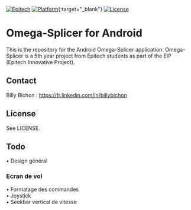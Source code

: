 [![Epitech](https://img.shields.io/badge/Epitech-EIP-blue.svg
)](http://www.epitech.eu/epitech-innovative-projects.aspx)
[![Platform](https://img.shields.io/badge/platform-Android-brightgreen.svg?style=flat
)](http://developer.android.com/index.html){:target="_blank"}
[![License](http://img.shields.io/badge/license-MIT-lightgrey.svg?style=flat
)](http://mit-license.org)

# Omega-Splicer for Android

This is the repository for the Android Omega-Splicer application. Omega-Splicer is a 5th year project from Epitech students as part of the EIP (Epitech Innovative Project).

## Contact

Billy Bichon : https://fr.linkedin.com/in/billybichon

## License

See LICENSE.

## Todo

• Design général

### Ecran de vol
• Formatage des commandes  
• Joystick  
• Seekbar vertical de vitesse
